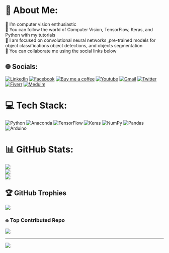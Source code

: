 # 💫 About Me:
🔭 I’m computer vision enthusiastic<br>🌱 You can follow the world of Computer Vision, TensorFlow, Keras, and Python with my tutorials <br>💬 I am focused on convolutional neural networks ,pre-trained models for object classifications object detections, and objects segmentation <br>👯 You can collaborate me using the social links below<br>


## 🌐 Socials:
[![LinkedIn](https://img.shields.io/badge/LinkedIn-3670A0.svg?logo=linkedin&logoColor=white)](https://www.linkedin.com/in/eran-feit-9463ba75/) [![Facebook](https://img.shields.io/badge/Facebook-%2344A833.svg?logo=Facebook&logoColor=white)](https://www.facebook.com/groups/3080601358933585) [![Buy me a coffee](https://img.shields.io/badge/BuyMeACoffee-005571.svg?logo=Buymeacoffee&logoColor=white)](https://ko-fi.com/eranfeit) [![Youtube](https://img.shields.io/badge/Youtube-%23D00000.svg?logo=Youtube&logoColor=white)](youtube.com/@eranfeit?sub_confirmation=1) [![Gmail](https://img.shields.io/badge/Gmail-%23EE4C2C.svg?logo=Gmail&logoColor=white)](mailto:feitgemel@gmail.com) [![Twitter](https://img.shields.io/badge/Twitter-%23FF6F00.svg?logo=Twitter&logoColor=white)](https://twitter.com/eran_feit) [![Fiverr](https://img.shields.io/badge/Fiverr-00979D.svg?logo=Fiverr&logoColor=white)](https://www.fiverr.com/s/mB3Pbb) [![Meduim](https://img.shields.io/badge/Medium-FCC624.svg?logo=Medium&logoColor=white)](https://medium.com/@feitgemel)


# 💻 Tech Stack:
![Python](https://img.shields.io/badge/python-3670A0?style=for-the-badge&logo=python&logoColor=ffdd54) ![Anaconda](https://img.shields.io/badge/Anaconda-%2344A833.svg?style=for-the-badge&logo=anaconda&logoColor=white) ![TensorFlow](https://img.shields.io/badge/TensorFlow-%23FF6F00.svg?style=for-the-badge&logo=TensorFlow&logoColor=white) ![Keras](https://img.shields.io/badge/Keras-%23D00000.svg?style=for-the-badge&logo=Keras&logoColor=white) ![NumPy](https://img.shields.io/badge/numpy-%23013243.svg?style=for-the-badge&logo=numpy&logoColor=white) ![Pandas](https://img.shields.io/badge/pandas-%23150458.svg?style=for-the-badge&logo=pandas&logoColor=white) ![Arduino](https://img.shields.io/badge/-Arduino-00979D?style=for-the-badge&logo=Arduino&logoColor=white)
# 📊 GitHub Stats:
![](https://github-readme-stats.vercel.app/api?username=feitgemel&theme=dark&hide_border=false&include_all_commits=true&count_private=true)<br/>
![](https://github-readme-streak-stats.herokuapp.com/?user=feitgemel&theme=dark&hide_border=false)<br/>
![](https://github-readme-stats.vercel.app/api/top-langs/?username=feitgemel&theme=dark&hide_border=false&include_all_commits=true&count_private=true&layout=compact)

## 🏆 GitHub Trophies
![](https://github-profile-trophy.vercel.app/?username=feitgemel&theme=flat&no-frame=false&no-bg=false&margin-w=4)

### 🔝 Top Contributed Repo
![](https://github-contributor-stats.vercel.app/api?username=feitgemel&limit=5&theme=algolia&combine_all_yearly_contributions=true)

---
[![](https://visitcount.itsvg.in/api?id=feitgemel&icon=0&color=0)](https://visitcount.itsvg.in)

<!-- Proudly created with GPRM ( https://gprm.itsvg.in ) -->
